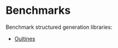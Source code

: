 # Benchmarks

Benchmark structured generation libraries:

- [Oultines](https://github.com/outlines-dev/outlines)
